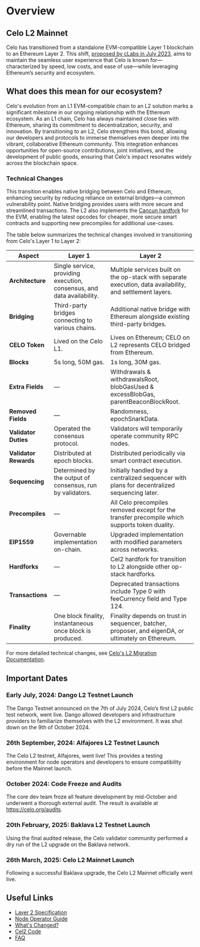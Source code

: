 # Overview

## Celo L2 Mainnet

Celo has transitioned from a standalone EVM-compatible Layer 1 blockchain to an Ethereum Layer 2.
This shift, [proposed by cLabs in July 2023](https://forum.celo.org/t/clabs-proposal-for-celo-to-transition-to-an-ethereum-l2/6109), aims to maintain the seamless user experience that Celo is known for—characterized by speed, low costs, and ease of use—while leveraging Ethereum’s security and ecosystem.

## What does this mean for our ecosystem?

Celo's evolution from an L1 EVM-compatible chain to an L2 solution marks a significant milestone in our ongoing relationship with the Ethereum ecosystem. As an L1 chain, Celo has always maintained close ties with Ethereum, sharing its commitment to decentralization, security, and innovation. By transitioning to an L2, Celo strengthens this bond, allowing our developers and protocols to immerse themselves even deeper into the vibrant, collaborative Ethereum community. This integration enhances opportunities for open-source contributions, joint initiatives, and the development of public goods, ensuring that Celo's impact resonates widely across the blockchain space.

### Technical Changes

This transition enables native bridging between Celo and Ethereum, enhancing security by reducing reliance on external bridges—a common vulnerability point. Native bridging provides users with more secure and streamlined transactions. The L2 also implements the [Cancun hardfork](https://github.com/ethereum/execution-specs/blob/master/network-upgrades/mainnet-upgrades/cancun.md) for the EVM, enabling the latest opcodes for cheaper, more secure smart contracts and supporting new precompiles for additional use-cases.

The table below summarizes the technical changes involved in transitioning from Celo's Layer 1 to Layer 2:

| **Aspect**          | **Layer 1**                                                                                  | **Layer 2**                                                                                                   |
|----------------------|---------------------------------------------------------------------------------------------|---------------------------------------------------------------------------------------------------------------|
| **Architecture**    | Single service, providing execution, consensus, and data availability.                      | Multiple services built on the op-stack with separate execution, data availability, and settlement layers.    |
| **Bridging**        | Third-party bridges connecting to various chains.                                            | Additional native bridge with Ethereum alongside existing third-party bridges.                                |
| **CELO Token**      | Lived on the Celo L1.                                                                        | Lives on Ethereum; CELO on L2 represents CELO bridged from Ethereum.                                          |
| **Blocks**          | 5s long, 50M gas.                                                                           | 1s long, 30M gas.                                                                                            |
| **Extra Fields**    | —                                                                                           | Withdrawals & withdrawalsRoot, blobGasUsed & excessBlobGas, parentBeaconBlockRoot.                           |
| **Removed Fields**  | —                                                                                           | Randomness, epochSnarkData.                                                                                  |
| **Validator Duties**| Operated the consensus protocol.                                                            | Validators will temporarily operate community RPC nodes.                                                     |
| **Validator Rewards**| Distributed at epoch blocks.                                                              | Distributed periodically via smart contract execution.                                                       |
| **Sequencing**      | Determined by the output of consensus, run by validators.                                    | Initially handled by a centralized sequencer with plans for decentralized sequencing later.                  |
| **Precompiles**     | —                                                                                           | All Celo precompiles removed except for the transfer precompile which supports token duality.                 |
| **EIP1559**         | Governable implementation on-chain.                                                         | Upgraded implementation with modified parameters across networks.                                            |
| **Hardforks**       | —                                                                                           | Cel2 hardfork for transition to L2 alongside other op-stack hardforks.                                       |
| **Transactions**    | —                                                                                           | Deprecated transactions include Type 0 with feeCurrency field and Type 124.                                  |
| **Finality**        | One block finality, instantaneous once block is produced.                                    | Finality depends on trust in sequencer, batcher, proposer, and eigenDA, or ultimately on Ethereum.            |

For more detailed technical changes, see [Celo's L2 Migration Documentation](https://specs.celo.org/l2_migration.html).

## Important Dates

### Early July, 2024: Dango L2 Testnet Launch

The Dango Testnet announced on the 7th of July 2024, Celo’s first L2 public test network, went live. Dango allowed developers and infrastructure providers to familiarize themselves with the L2 environment. It was shut down on the 9th of October 2024.

### 26th September, 2024: Alfajores L2 Testnet Launch

The Celo L2 testnet, Alfajores, went live! This provides a testing environment for node operators and developers to ensure compatibility before the Mainnet launch.

### October 2024: Code Freeze and Audits

The core dev team froze all feature development by mid-October and underwent a thorough external audit. The result is available at https://celo.org/audits.

### 20th February, 2025: Baklava L2 Testnet Launch

Using the final audited release, the Celo validator community performed a dry run of the L2 upgrade on the Baklava network.

### 26th March, 2025: Celo L2 Mainnet Launch

Following a successful Baklava upgrade, the Celo L2 Mainnet officially went live.

## Useful Links

* [Layer 2 Specification](https://specs.celo.org/root.html)
* [Node Operator Guide](./operators/overview.md)
* [What's Changed?](./whats-changed/overview.md)
* [Cel2 Code](https://github.com/celo-org/optimism)
* [FAQ](/cel2/faq)
